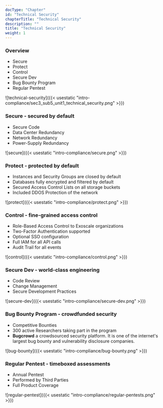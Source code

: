 ```yaml
---
docType: "Chapter"
id: "Technical Security"
chapterTitle: "Technical Security"
description: ""
title: "Technical Security"
weight: 1
---
```


### **Overview**

- Secure
- Protect
- Control
- Secure Dev
- Bug Bounty Program
- Regular Pentest

![technical-security]({{< usestatic "intro-compliance/sec3_sub5_unit1_technical_security.png" >}})

### **Secure - secured by default**

- Secure Code
- Data Center Redundancy
- Network Redundancy
- Power-Supply Redundancy

![secure]({{< usestatic "intro-compliance/secure.png" >}})

### **Protect - protected by default**

- Instances and Security Groups are closed by default
- Databases fully encrypted and filtered by default
- Secured Access Control Lists on all storage buckets
- Included DDOS Protection of the network

![protect]({{< usestatic "intro-compliance/protect.png" >}})

### **Control - fine-grained access control**

- Role-Based Access Control to Exoscale organizations
- Two-Factor Authentication supported
- Optional SSO configuration
- Full IAM for all API calls
- Audit Trail for all events

![control]({{< usestatic "intro-compliance/control.png" >}})

### **Secure Dev - world-class engineering**

- Code Review
- Change Management
- Secure Development Practices

![secure-dev]({{< usestatic "intro-compliance/secure-dev.png" >}})

### **Bug Bounty Program - crowdfunded security**

- Competitive Bounties
- 300 active Researchers taking part in the program
- **Bugcrowd** a crowdsourced security platform. It is one of the internet's largest bug bounty and vulnerability disclosure companies.

![bug-bounty]({{< usestatic "intro-compliance/bug-bounty.png" >}})

### **Regular Pentest - timeboxed assessments**

- Annual Pentest
- Performed by Third Parties
- Full Product Coverage

![regular-pentest]({{< usestatic "intro-compliance/regular-pentests.png" >}})